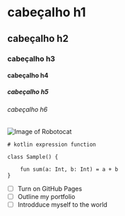 # cabeçalho h1
## cabeçalho h2
### cabeçalho h3
#### cabeçalho h4
##### cabeçalho h5
###### cabeçalho h6


![Image of Robotocat](https://octodex.github.com/images/Robotocat.png)


```
# kotlin expression function

class Sample() {

    fun sum(a: Int, b: Int) = a + b
}

```

- [ ] Turn on GitHub Pages
- [ ] Outline my portfolio
- [ ] Introdduce myself to the world

